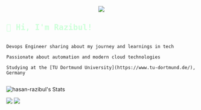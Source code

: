 <p align="center">
  <!-- Typing SVG by DenverCoder1 - https://github.com/DenverCoder1/readme-typing-svg -->
  <a href="https://github.com/DenverCoder1/readme-typing-svg">
    <img src="https://readme-typing-svg.demolab.com/?lines=Devops%20engineer;3%2B%20years%20of%20coding%20experience;Always%20learning%20new%20things&font=Fira%20Code&center=true&width=440&height=45&color=f75c7e&vCenter=true&pause=1000&size=22" /></a>
</p>

<h2 style="font-family:monospace; color:#ccffd8;">👋 Hi, I'm Razibul!</h2>

<code>
Devops Engineer sharing about my journey and learnings in tech<br/>
Passionate about automation and modern cloud technologies<br/>
Studying at the [TU Dortmund University](https://www.tu-dortmund.de/), Germany<br/>
</code>

![hasan-razibul's Stats](https://github-readme-stats-tau-blush.vercel.app/api?username=hasan-razibul&theme=vue-dark&show_icons=true&hide_border=true&include_all_commits=true&rank_icon=github&border_radius=10)

<div align="left">
    <img src="https://skillicons.dev/icons?i=python,aws,terraform,docker,kubernetes,github,githubactions" />
    <img src="https://skillicons.dev/icons?i=linux,prometheus,grafana,mongodb,postgres" /><br>
</div>
